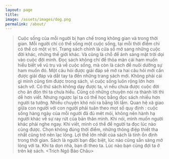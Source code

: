```yaml
---
layout: page
title: 
image: /assets/images/dog.png
permalink: /about/
---
```

>Cuộc sống của mỗi người bị hạn chế trong không gian và trong thời gian. Mỗi người chỉ có thể sống một cuộc sống, tại mỗi thời điểm chỉ có thể có một vị trí. Trang sách chính là cửa sổ mở sang những cuộc đời khác, những thế giới khác. Và cũng là chỗ để ánh sáng mặt trời dọi vào cuộc đời mình.
Đọc sách không chỉ để thỏa mãn cái ham muốn hiểu biết về vũ trụ và về cuộc sống, mà còn là cách để nuôi dưỡng sự ham muốn đó. Một câu hỏi được giải đáp sẽ mở ra hai câu hỏi mới cần được giải đáp và dắt tay ta đến những trang sách mới.
Không phải cái gì mình cũng tìm được trong sách, vì cuộc sống luôn rộng lớn hơn sách vở. Có thứ sách không dạy được ta, vì nếu chưa được cuộc đời cho ăn đòn thì ta chưa hiểu. Cũng có những chuyện nói ra thành lời thì dễ hơn viết.
Nhưng ngược lại ta có thể học bằng đọc sách nhiều hơn người ta tưởng. Nhiều chuyện khó nói ra bằng lời lắm. Quan hệ xã giao giữa con người với con người phải tuân theo mọt số quy định : cuộc sống hàng ngày của mỗi người đã đủ mêt mỏi, không nên hành hạ người khác về sự ray rứt của bản thân mình. Khi nói, mình muốn người khác phải nghe ngay. Khi viết, mình có thể để người ta đọc lúc nào cũng được. Chọn không đúng thời điểm, những thông điệp thiết tha nhất cũng trở nên lạc lõng. Lợi thế lớn nhất của sách là tính ổn định trong thời gian.
Sách là người bạn đặc biệt, lúc nào cũng sẵn sàng mở lòng với ta. Khi ta dọn nhà, bạn đi theo ta. Lúc nào bạn cũng đợi ta ở trên kệ sách.
<Trích Ngô Bảo Châu>